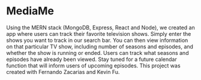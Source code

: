# MediaMe
Using the MERN stack (MongoDB, Express, React and Node), we created an app where users can track their favorite television shows.  Simply enter the shows you want to track in our search bar.  You can then view information on that particular TV show, including number of seasons and episodes, and whether the show is running or ended.  Users can track what seasons and episodes have already been viewed.  Stay tuned for a future calendar function that will inform users of upcoming episodes.  This project was created with Fernando Zacarias and Kevin Fu.

